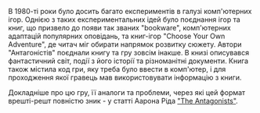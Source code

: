 В 1980-ті роки було досить багато експериментів в галузі комп'ютерних ігор. Однією з таких експериментальних ідей було поєднання ігор та книг, що призвело до появи так званих "bookware", комп'ютерних адаптацій популярних оповідань, та книг-ігор "Choose Your Own Adventure", де читач міг обирати напрямок розвитку сюжету. Автори "Антагоністів" поєднали книгу та гру зовсім інакше. В книзі описувався фантастичний світ, події з його історії та різноманітні документи. Книга також містила код гри, яку треба було ввести в комп'ютер, і для проходження якої гравець мав використовувати інформацію з книги. 

Докладніше про цю гру, її аналоги та проблеми, через які цей формат врешті-решт повністю зник - у статті Аарона Ріда ["The Antagonists"](https://if50.substack.com/p/the-antagonists).